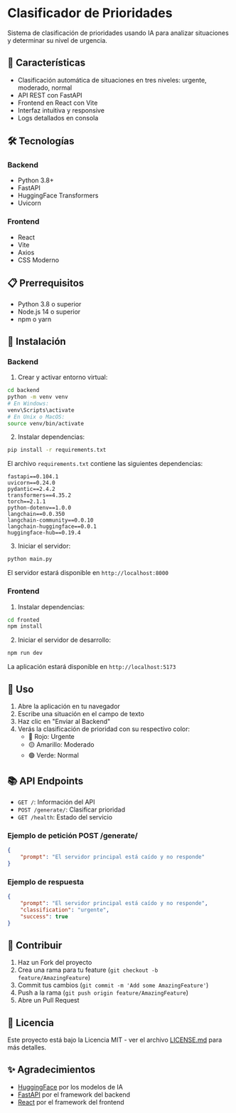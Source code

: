 # Clasificador de Prioridades

Sistema de clasificación de prioridades usando IA para analizar situaciones y determinar su nivel de urgencia.

## 🚀 Características

- Clasificación automática de situaciones en tres niveles: urgente, moderado, normal
- API REST con FastAPI
- Frontend en React con Vite
- Interfaz intuitiva y responsive
- Logs detallados en consola

## 🛠️ Tecnologías

### Backend
- Python 3.8+
- FastAPI
- HuggingFace Transformers
- Uvicorn

### Frontend
- React
- Vite
- Axios
- CSS Moderno

## 📋 Prerrequisitos

- Python 3.8 o superior
- Node.js 14 o superior
- npm o yarn

## 🔧 Instalación

### Backend

1. Crear y activar entorno virtual:
```bash
cd backend
python -m venv venv
# En Windows:
venv\Scripts\activate
# En Unix o MacOS:
source venv/bin/activate
```

2. Instalar dependencias:
```bash
pip install -r requirements.txt
```

El archivo `requirements.txt` contiene las siguientes dependencias:
```
fastapi==0.104.1
uvicorn==0.24.0
pydantic==2.4.2
transformers==4.35.2
torch==2.1.1
python-dotenv==1.0.0
langchain==0.0.350
langchain-community==0.0.10
langchain-huggingface==0.0.1
huggingface-hub==0.19.4
```

3. Iniciar el servidor:
```bash
python main.py
```

El servidor estará disponible en `http://localhost:8000`

### Frontend

1. Instalar dependencias:
```bash
cd fronted
npm install
```

2. Iniciar el servidor de desarrollo:
```bash
npm run dev
```

La aplicación estará disponible en `http://localhost:5173`

## 📝 Uso

1. Abre la aplicación en tu navegador
2. Escribe una situación en el campo de texto
3. Haz clic en "Enviar al Backend"
4. Verás la clasificación de prioridad con su respectivo color:
   - 🔴 Rojo: Urgente
   - 🟡 Amarillo: Moderado
   - 🟢 Verde: Normal

## 📚 API Endpoints

- `GET /`: Información del API
- `POST /generate/`: Clasificar prioridad
- `GET /health`: Estado del servicio

### Ejemplo de petición POST /generate/

```json
{
    "prompt": "El servidor principal está caído y no responde"
}
```

### Ejemplo de respuesta

```json
{
    "prompt": "El servidor principal está caído y no responde",
    "classification": "urgente",
    "success": true
}
```

## 🤝 Contribuir

1. Haz un Fork del proyecto
2. Crea una rama para tu feature (`git checkout -b feature/AmazingFeature`)
3. Commit tus cambios (`git commit -m 'Add some AmazingFeature'`)
4. Push a la rama (`git push origin feature/AmazingFeature`)
5. Abre un Pull Request

## 📄 Licencia

Este proyecto está bajo la Licencia MIT - ver el archivo [LICENSE.md](LICENSE.md) para más detalles.

## ✨ Agradecimientos

- [HuggingFace](https://huggingface.co/) por los modelos de IA
- [FastAPI](https://fastapi.tiangolo.com/) por el framework del backend
- [React](https://reactjs.org/) por el framework del frontend 